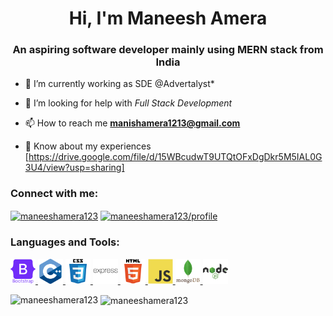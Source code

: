 <h1 align="center">Hi, I'm Maneesh Amera</h1>
<h3 align="center">An aspiring software developer mainly using MERN stack from India</h3>

- 🌱 I’m currently working as SDE @Advertalyst*

- 🤝 I’m looking for help with *Full Stack Development*

- 📫 How to reach me **manishamera1213@gmail.com**

- 📄 Know about my experiences [https://drive.google.com/file/d/15WBcudwT9UTQtOFxDgDkr5M5IAL0G3U4/view?usp=sharing]
<h3 align="left">Connect with me:</h3>
<p align="left">
<a href="https://www.linkedin.com/in/maneesh-amera-6597ab237/" target="blank"><img align="center" src="https://raw.githubusercontent.com/rahuldkjain/github-profile-readme-generator/master/src/images/icons/Social/linked-in-alt.svg" alt="maneeshamera123" height="30" width="40" /></a>
<a href="https://auth.geeksforgeeks.org/user/manisham8xcd/practice" target="blank"><img align="center" src="https://raw.githubusercontent.com/rahuldkjain/github-profile-readme-generator/master/src/images/icons/Social/geeks-for-geeks.svg" alt="maneeshamera123/profile" height="30" width="40" /></a>
</p>

<h3 align="left">Languages and Tools:</h3>
<p align="left"> <a href="https://getbootstrap.com" target="_blank" rel="noreferrer"> <img src="https://raw.githubusercontent.com/devicons/devicon/master/icons/bootstrap/bootstrap-plain-wordmark.svg" alt="bootstrap" width="40" height="40"/> </a> <a href="https://www.w3schools.com/cpp/" target="_blank" rel="noreferrer"> <img src="https://raw.githubusercontent.com/devicons/devicon/master/icons/cplusplus/cplusplus-original.svg" alt="cplusplus" width="40" height="40"/> </a> <a href="https://www.w3schools.com/css/" target="_blank" rel="noreferrer"> <img src="https://raw.githubusercontent.com/devicons/devicon/master/icons/css3/css3-original-wordmark.svg" alt="css3" width="40" height="40"/> </a> <a href="https://expressjs.com" target="_blank" rel="noreferrer"> <img src="https://raw.githubusercontent.com/devicons/devicon/master/icons/express/express-original-wordmark.svg" alt="express" width="40" height="40"/> </a> <a href="https://www.w3.org/html/" target="_blank" rel="noreferrer"> <img src="https://raw.githubusercontent.com/devicons/devicon/master/icons/html5/html5-original-wordmark.svg" alt="html5" width="40" height="40"/> </a> <a href="https://developer.mozilla.org/en-US/docs/Web/JavaScript" target="_blank" rel="noreferrer"> <img src="https://raw.githubusercontent.com/devicons/devicon/master/icons/javascript/javascript-original.svg" alt="javascript" width="40" height="40"/> </a> <a href="https://www.mongodb.com/" target="_blank" rel="noreferrer"> <img src="https://raw.githubusercontent.com/devicons/devicon/master/icons/mongodb/mongodb-original-wordmark.svg" alt="mongodb" width="40" height="40"/> </a> <a href="https://nodejs.org" target="_blank" rel="noreferrer"> <img src="https://raw.githubusercontent.com/devicons/devicon/master/icons/nodejs/nodejs-original-wordmark.svg" alt="nodejs" width="40" height="40"/> </a> </p>

<p><img align="left" src="https://github-readme-stats.vercel.app/api/top-langs?username=maneeshamera123&show_icons=true&locale=en&layout=compact" alt="maneeshamera123" /></p>

<p>&nbsp;<img align="center" src="https://github-readme-stats.vercel.app/api?username=maneeshamera123&show_icons=true&locale=en" alt="maneeshamera123" /></p>
